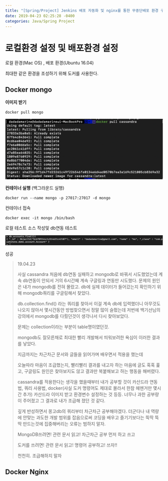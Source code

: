 ```yaml
---
title: "[Spring/Project] Jenkins 배포 자동화 및 nginx를 통한 무중단배포 환경 구성"
date: 2019-04-23 02:25:28 -0400
categories: Java/Spring Project
---
```




# 로컬환경 설정 및 배포환경 설정

로컬 환경(Mac OS) , 배포 환경(Ubuntu 16.04)

최대한 같은 환경을 조성하기 위해 도커를 사용한다.

## Docker mongo



**이미지 받기**

```
docker pull mongo
```

![image-20190423195700507](/assets/images/image-20190423195700507.png)



**컨테이너 실행** (백그라운드 실행)

```
docker run --name mongo -p 27017:27017 -d mongo
```



컨테이너 접속

```
docker exec -it mongo /bin/bash
```



로컬 테스트 소스 작성및 db연동 테스트

![image-20190423215027354](/assets/images/image-20190423215027354.png)

성공





> 19.04.23
>
> 사실 cassandra 처음에 db연동 실패하고 mongodb로 바꿔서 시도했었는데 계속 db연동이 안되서 거의 6시간째 계속 구글링과 연동만 시도했다. 문제의 원인은 내가 mongodb를 전혀 몰랐고. db에 실제 데이터가 들어갔는지 확인하기 위해 mongodb쿼리를 구글링해서 찾았다.
>
>  db.collection.find() 라는 쿼리를 찾아서 이걸 계속 db에 입력했더니 아무것도 나오지 않아서 몇시간동안 방법찾으면서 정말 많이 슬펐는데 저번에 백기선님의 강의에서 mongodb를 다뤘던것이 생각나서 다시 찾아보았다.
>
> 문제는 collection이라는 부분이 table명이였던것.
>
> mongodb도 잘모른채로 최대한 빨리 개발해서 띄워보려한 욕심이 이러한 결과를 낳았다.
>
> 지금까지는 차근차근 문서와 글들을 읽어가며 배우면서 적용을 했는데
>
> 오늘따라 마음이 조급했는지, 빨리빨리 결과를 내고자 하는 마음에 글도 훅훅 훑고, 구글링도 원인은 찾아보지도 않고 결과만 복붙해보고 하는 행동을 해버렸다.
>
> cassandra를 적용한다는 생각을 했을때부터 내가 공부할 것이 카산드라 연동법, 쿼리 사용법, docker(사실 도커 명령어도 제대로 몰라서 한참 헤멘거만 몇시간 추가) 카산드라 이미지 받고 환경변수 설정하는 것 등등. 너무나 과한 공부량이 주어졌고 그 결과로 내가 조급해 졌던 것 같다.
>
> 깊게 반성하면서 몽고db의 쿼리부터 차근차근 공부해야겠다. 더군다나 내 역량에 안맞는 과도한 개발 범위를 잡음으로써 코딩을 배우고 즐기기보다는 뚝딱 뚝딱 만드는것에 집중해버리는 오류는 범하지 말자.
>
> MongoDB쓰려면! 관련 문서 읽고! 차근차근 공부 먼저 하고 쓰고
>
> 도커를 쓰려면! 관련 문서 읽고! 명령어 공부하고! 쓰자!!
>
> 천천히. 조급해하지 말자



## Docker Nginx

